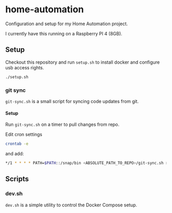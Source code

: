 # home-automation

Configuration and setup for my Home Automation project.

I currently have this running on a Raspberry PI 4 (8GB).

## Setup

Checkout this repository and run `setup.sh` to install docker and configure usb access rights.

```sh
./setup.sh
```

### git sync

`git-sync.sh` is a small script for syncing code updates from git.

#### Setup

Run `git-sync.sh` on a timer to pull changes from repo.

Edit cron settings

```sh
crontab -e
```

and add:

```sh
*/1 * * * * PATH=$PATH::/snap/bin <ABSOLUTE_PATH_TO_REPO>/git-sync.sh >> /dev/null 2>&1
```

## Scripts

### dev.sh

`dev.sh` is a simple utility to control the Docker Compose setup.

